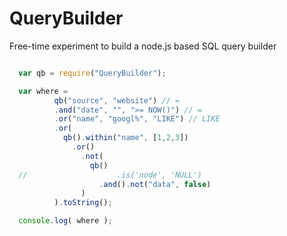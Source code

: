 QueryBuilder
============

Free-time experiment to build a node.js based SQL query builder

```javascript

  var qb = require("QueryBuilder");

  var where = 
          qb("source", "website") // =
          .and("date", "", ">= NOW()") // =
          .or("name", "googl%", "LIKE") // LIKE
          .or(
            qb().within("name", [1,2,3])
              .or()
                .not(
                  qb()
  //                    .is('node', 'NULL')
                    .and().not("data", false)
                )
          ).toString();

  console.log( where );

```
